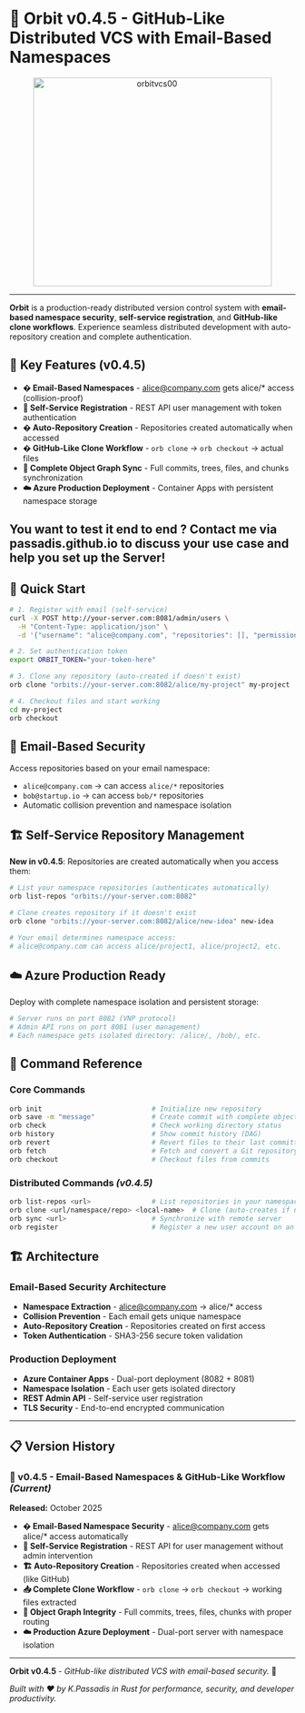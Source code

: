 # 🚀 Orbit v0.4.5 - GitHub-Like Distributed VCS with Email-Based Namespaces

<div align="center">
  <img width="420" height="367" alt="orbitvcs00" src="https://github.com/user-attachments/assets/72f10322-3a33-4dd4-a9c2-0f8250d3c361" />
</div>

---

**Orbit** is a production-ready distributed version control system with **email-based namespace security**, **self-service registration**, and **GitHub-like clone workflows**. Experience seamless distributed development with auto-repository creation and complete authentication.

## 🎯 Key Features (v0.4.5)

- **� Email-Based Namespaces** - alice@company.com gets alice/* access (collision-proof)
- **🔐 Self-Service Registration** - REST API user management with token authentication  
- **�️ Auto-Repository Creation** - Repositories created automatically when accessed
- **� GitHub-Like Clone Workflow** - `orb clone` → `orb checkout` → actual files
- **🔄 Complete Object Graph Sync** - Full commits, trees, files, and chunks synchronization
- **☁️ Azure Production Deployment** - Container Apps with persistent namespace storage

## You want to test it end to end ? Contact me via passadis.github.io to discuss your use case and help you set up the Server!

## 🚀 Quick Start

```bash
# 1. Register with email (self-service)
curl -X POST http://your-server.com:8081/admin/users \
  -H "Content-Type: application/json" \
  -d '{"username": "alice@company.com", "repositories": [], "permissions": {"read": true, "write": true, "admin": false}}'

# 2. Set authentication token
export ORBIT_TOKEN="your-token-here"

# 3. Clone any repository (auto-created if doesn't exist)
orb clone "orbits://your-server.com:8082/alice/my-project" my-project

# 4. Checkout files and start working
cd my-project
orb checkout
```

## 📧 Email-Based Security

Access repositories based on your email namespace:
- `alice@company.com` → can access `alice/*` repositories
- `bob@startup.io` → can access `bob/*` repositories  
- Automatic collision prevention and namespace isolation

## 🏗️ Self-Service Repository Management

**New in v0.4.5**: Repositories are created automatically when you access them:

```bash
# List your namespace repositories (authenticates automatically)
orb list-repos "orbits://your-server.com:8082"

# Clone creates repository if it doesn't exist
orb clone "orbits://your-server.com:8082/alice/new-idea" new-idea

# Your email determines namespace access:
# alice@company.com can access alice/project1, alice/project2, etc.
```

## ☁️ Azure Production Ready

Deploy with complete namespace isolation and persistent storage:

```bash
# Server runs on port 8082 (VNP protocol)
# Admin API runs on port 8081 (user management)
# Each namespace gets isolated directory: /alice/, /bob/, etc.
```

## 🔧 Command Reference

### Core Commands
```bash
orb init                           # Initialize new repository
orb save -m "message"              # Create commit with complete object graph
orb check                          # Check working directory status
orb history                        # Show commit history (DAG)
orb revert                         # Revert files to their last committed state
orb fetch                          # Fetch and convert a Git repository to Orbit format
orb checkout                       # Checkout files from commits
```

### Distributed Commands *(v0.4.5)*
```bash
orb list-repos <url>               # List repositories in your namespace
orb clone <url/namespace/repo> <local-name>  # Clone (auto-creates if needed)
orb sync <url>                     # Synchronize with remote server
orb register                       # Register a new user account on an Orbit server
```

## 🏗️ Architecture

### Email-Based Security Architecture
- **Namespace Extraction** - alice@company.com → alice/* access
- **Collision Prevention** - Each email gets unique namespace  
- **Auto-Repository Creation** - Repositories created on first access
- **Token Authentication** - SHA3-256 secure token validation

### Production Deployment  
- **Azure Container Apps** - Dual-port deployment (8082 + 8081)
- **Namespace Isolation** - Each user gets isolated directory
- **REST Admin API** - Self-service user registration
- **TLS Security** - End-to-end encrypted communication

---

## 📋 Version History

### 🚀 v0.4.5 - Email-Based Namespaces & GitHub-Like Workflow *(Current)*
**Released:** October 2025
- **� Email-Based Namespace Security** - alice@company.com gets alice/* access automatically
- **🔐 Self-Service Registration** - REST API for user management without admin intervention
- **🏗️ Auto-Repository Creation** - Repositories created when accessed (like GitHub)
- **📥 Complete Clone Workflow** - `orb clone` → `orb checkout` → working files extracted
- **🔄 Object Graph Integrity** - Full commits, trees, files, chunks with proper routing
- **☁️ Production Azure Deployment** - Dual-port server with namespace isolation

---

**Orbit v0.4.5** - *GitHub-like distributed VCS with email-based security.* 🌟

*Built with ❤️ by K.Passadis in Rust for performance, security, and developer productivity.*
